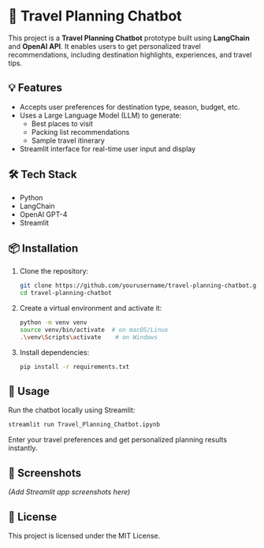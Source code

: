 # 🧳 Travel Planning Chatbot

This project is a **Travel Planning Chatbot** prototype built using **LangChain** and **OpenAI API**. It enables users to get personalized travel recommendations, including destination highlights, experiences, and travel tips.

## 💡 Features

- Accepts user preferences for destination type, season, budget, etc.
- Uses a Large Language Model (LLM) to generate:
  - Best places to visit
  - Packing list recommendations
  - Sample travel itinerary
- Streamlit interface for real-time user input and display

## 🛠️ Tech Stack

- Python  
- LangChain  
- OpenAI GPT-4  
- Streamlit  

## 📦 Installation

1. Clone the repository:

   ```bash
   git clone https://github.com/yourusername/travel-planning-chatbot.git
   cd travel-planning-chatbot
   ```

2. Create a virtual environment and activate it:

   ```bash
   python -m venv venv
   source venv/bin/activate  # on macOS/Linux
   .\venv\Scripts\activate    # on Windows
   ```

3. Install dependencies:

   ```bash
   pip install -r requirements.txt
   ```

## 🚀 Usage

Run the chatbot locally using Streamlit:

```bash
streamlit run Travel_Planning_Chatbot.ipynb
```

Enter your travel preferences and get personalized planning results instantly.

## 📸 Screenshots

*(Add Streamlit app screenshots here)*

## 📄 License

This project is licensed under the MIT License.
